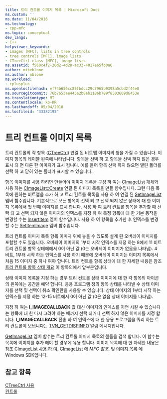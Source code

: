 ```yaml
---
title: 트리 컨트롤 이미지 목록 | Microsoft Docs
ms.custom: ''
ms.date: 11/04/2016
ms.technology:
- cpp-mfc
ms.topic: conceptual
dev_langs:
- C++
helpviewer_keywords:
- images [MFC], lists in tree controls
- tree controls [MFC], image lists
- CTreeCtrl class [MFC], image lists
ms.assetid: f560c4f2-20d2-4d28-ac33-4017e65fb0a6
author: mikeblome
ms.author: mblome
ms.workload:
- cplusplus
ms.openlocfilehash: ef74b656cc85fbdcc29c7965b9398a5cbd2f44e8
ms.sourcegitcommit: 76b7653ae443a2b8eb1186b789f8503609d6453e
ms.translationtype: MT
ms.contentlocale: ko-KR
ms.lasthandoff: 05/04/2018
ms.locfileid: "33382195"
---
```

# <a name="tree-control-image-lists"></a>트리 컨트롤 이미지 목록
트리 컨트롤의 각 항목 ([CTreeCtrl](../mfc/reference/ctreectrl-class.md)) 연결 된 비트맵 이미지의 쌍을 가질 수 있습니다. 이미지 항목의 레이블 왼쪽에 나타납니다. 항목을 선택 하 고 항목을 선택 하지 않은 경우 표시 되 면 다른 한 이미지가 표시 됩니다. 예를 들어 항목 선택 하지 않으면 열린 폴더를 선택 하 고 닫혀 있는 폴더가 표시할 수 있습니다.  
  
 항목 이미지를 사용 하려면 만들어야 이미지 목록을 구성 하 여는 [CImageList](../mfc/reference/cimagelist-class.md) 개체와 사용 하는 [CImageList::Create](../mfc/reference/cimagelist-class.md#create) 연결 된 이미지 목록을 만들 함수입니다. 그런 다음 목록에 원하는 비트맵을 추가 하 고 트리 컨트롤 목록을 사용 하 여 연결 된 [SetImageList](../mfc/reference/ctreectrl-class.md#setimagelist) 멤버 함수입니다. 기본적으로 모든 항목이 선택 되 고 선택 되지 않은 상태에 대 한 이미지 목록에서 첫 번째 이미지를 표시 합니다. 사용 하 여 트리 컨트롤 항목을 추가할 때 선택 되 고 선택 되지 않은 이미지의 인덱스를 지정 하 여 특정 항목에 대 한 기본 동작을 변경할 수는 [InsertItem](../mfc/reference/ctreectrl-class.md#insertitem) 멤버 함수입니다. 사용 하 여 항목을 추가한 후 인덱스를 변경할 수는 [SetItemImage](../mfc/reference/ctreectrl-class.md#setitemimage) 멤버 함수입니다.  
  
 트리 컨트롤 이미지 목록 항목 이미지 위에 놓을 수 있도록 설계 된 오버레이 이미지를 포함할 수도 있습니다. 오버레이 이미지의 1부터 시작 인덱스를 지정 하는 8에서 11 비트 트리 컨트롤 항목 상태에에서 0이 아닌 값 (0는 오버레이 이미지가 없음을 나타냄). 4 비트, 1부터 시작 하는 인덱스를 사용 하기 때문에 오버레이 이미지는 이미지 목록에서 처음 15 이미지 중 하나 여야 합니다. 트리 컨트롤 항목 상태에 대 한 자세한 내용은 참조 [트리 컨트롤 항목 상태 개요](../mfc/tree-control-item-states-overview.md) 이 항목의에서 앞부분입니다.  
  
 상태 이미지 목록을 지정 하는 경우 트리 컨트롤 상태 이미지에 대 한 각 항목의 아이콘의 왼쪽에는 공간을 예약 합니다. 응용 프로그램 정의 항목 상태를 나타낼 수 상태 이미지를 선택 및 선택이 취소 확인란을 사용할 수 있습니다. 상태 이미지의 1부터 시작 하는 인덱스를 지정 하는 12-15 비트에서 0이 아닌 값 (0은 없음 상태 이미지를 나타냄).  
  
 지정 하 여는 **I_IMAGECALLBACK** 값 대신 이미지의 인덱스를 지연 시킬 수 있습니다는 항목에 대 한 다시 그려야 하는 때까지 선택 되거나 선택 하지 않은 이미지를 지정 합니다. **I_IMAGECALLBACK** 전송 하 여 인덱스에 대 한 응용 프로그램을 쿼리 하는 트리 컨트롤이 보냅니다는 [TVN_GETDISPINFO](http://msdn.microsoft.com/library/windows/desktop/bb773518) 알림 메시지입니다.  
  
 [GetImageList](../mfc/reference/ctreectrl-class.md#getimagelist) 멤버 함수는 트리 컨트롤 이미지 목록의 핸들을 검색 합니다. 이 함수는 목록에 이미지를 추가 해야 할 경우에 유용 합니다. 이미지 목록에 대 한 자세한 내용은 참조 [CImageList 사용 하 여](../mfc/using-cimagelist.md), [CImageList](../mfc/reference/cimagelist-class.md) 에 *MFC 참조*, 및 [이미지 목록](http://msdn.microsoft.com/library/windows/desktop/bb761389) 에 Windows SDK입니다.  
  
## <a name="see-also"></a>참고 항목  
 [CTreeCtrl 사용](../mfc/using-ctreectrl.md)   
 [컨트롤](../mfc/controls-mfc.md)

